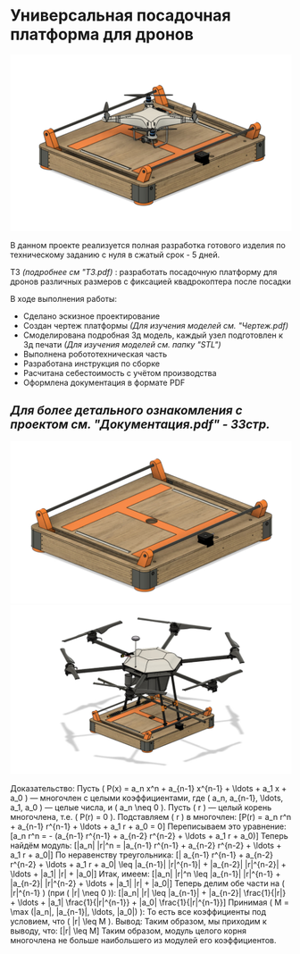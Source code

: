 # Универсальная посадочная платформа для дронов

![alt text](https://github.com/YuRa-Aero/Universal-Drone-Landing-Platform/blob/main/STL/photo_2024-03-30_16-30-59.jpg?raw=true)

В данном проекте реализуется полная разработка готового изделия по техническому заданию с нуля в сжатый срок - 5 дней.

ТЗ *(подробнее см "ТЗ.pdf)* : разработать посадочную платформу для дронов различных размеров с фиксацией квадрокоптера после посадки

В ходе выполнения работы:
* Сделано эскизное проектирование
* Создан чертеж платформы *(Для изучения моделей см. "Чертеж.pdf)*
* Смоделирована подробная 3д модель, каждый узел подготовлен к 3д печати *(Для изучения моделей см. папку "STL")*
* Выполнена робототехническая часть
* Разработана инструкция по сборке
* Расчитана себестоимость с учётом производства
* Оформлена документация в формате PDF
## *Для более детального ознакомления с проектом см. "Документация.pdf" - 33стр.*
![alt text](https://github.com/YuRa-Aero/Universal-Drone-Landing-Platform/blob/main/STL/photo_2024-03-30_16-11-57.jpg?raw=true)
![alt text](https://github.com/YuRa-Aero/Universal-Drone-Landing-Platform/blob/main/STL/photo_2024-03-30_16-31-47.jpg?raw=true)

Доказательство:
Пусть \( P(x) = a_n x^n + a_{n-1} x^{n-1} + \ldots + a_1 x + a_0 \) — многочлен с целыми коэффициентами, где \( a_n, a_{n-1}, \ldots, a_1, a_0 \) — целые числа, и \( a_n \neq 0 \). Пусть \( r \) — целый корень многочлена, т.е. \( P(r) = 0 \).
Подставляем \( r \) в многочлен:
\[P(r) = a_n r^n + a_{n-1} r^{n-1} + \ldots + a_1 r + a_0 = 0\]
Переписываем это уравнение:
\[a_n r^n = - (a_{n-1} r^{n-1} + a_{n-2} r^{n-2} + \ldots + a_1 r + a_0)\]
Теперь найдём модуль:
\[|a_n| |r|^n = |a_{n-1} r^{n-1} + a_{n-2} r^{n-2} + \ldots + a_1 r + a_0|\]
По неравенству треугольника:
\[| a_{n-1} r^{n-1} + a_{n-2} r^{n-2} + \ldots + a_1 r + a_0| \leq |a_{n-1}| |r|^{n-1}| + |a_{n-2}| |r|^{n-2}| + \ldots + |a_1| |r| + |a_0|\]
Итак, имеем:
\[|a_n| |r|^n \leq |a_{n-1}| |r|^{n-1} + |a_{n-2}| |r|^{n-2} + \ldots + |a_1| |r| + |a_0|\]
Теперь делим обе части на \( |r|^{n-1} \) (при \( |r| \neq 0 \)):
\[|a_n| |r| \leq |a_{n-1}| + |a_{n-2}| \frac{1}{|r|} + \ldots + |a_1| \frac{1}{|r|^{n-1}} + |a_0| \frac{1}{|r|^{n-1}}\]
Принимая \( M = \max (|a_n|, |a_{n-1}|, \ldots, |a_0|) \):
То есть все коэффициенты под условием, что \( |r| \leq M \).
Вывод:
Таким образом, мы приходим к выводу, что:
\[|r| \leq M\]
Таким образом, модуль целого корня многочлена не больше наибольшего из модулей его коэффициентов.


